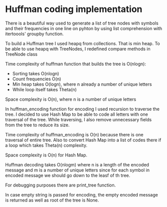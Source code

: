 # Huffman coding implementation
There is a beautiful way used to generate a list of tree nodes with symbols and their frequencies in one line on pyhton by using list comprehension with itertoools' groupby function.

To build a Huffman tree I used heapq from collections. That is min heap. To be able to use heapq with TreeNodes, I redefined compare methods in TreeNode class

Time complexity of huffman function that builds the tree is O(nlogn):
* Sorting takes O(nlogn)
* Count frequencies O(n)
* Min heap takes O(logn), where n already a number of unique letters
* While loop itself takes Theta(n)

Space complexity is O(n), where n is a number of unique letters

In huffman_encoding function for encoding I used recursion to traverse the tree. I decided to use Hash Map to be able to code all letters with one traversal of the tree. While traversing, I also remove unnecessary fields from the tree to reduce its size.

Time complexity of huffman_encoding is O(n) because there is one traversal of entire tree.
Also to convert Hash Map into a list of codes there if a loop which takes Theta(n) complexity.

Space complexity is O(n) for Hash Map.

Huffman decoding takes O(nlogm) where n is a length of the encoded message and m is a number of unique letters since for each symbol in encoded message we should go down to the leasf of th tree.

For debugging purposes there are print_tree function.

In case empty string is passed for encoding, the empty encoded message is returned as well as root of the tree is None.
